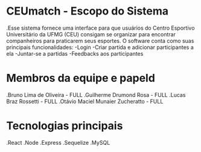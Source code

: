 # CEUmatch - Escopo do Sistema

.Esse sistema fornece uma interface para que usuários do Centro Esportivo Universitário da UFMG (CEU) consigam se organizar para encontrar companheiros para praticarem seus esportes. O software conta como suas principais funcionalidades:
-Login
-Criar partida e adicionar participantes a ela
-Juntar-se a partidas
-Feedbacks aos participantes

# Membros da equipe e papeld

.Bruno Lima de Oliveira - FULL
.Guilherme Drumond Rosa - FULL
.Lucas Braz Rossetti - FULL
.Otávio Maciel Munaier Zucheratto - FULL

# Tecnologias principais

.React
.Node
.Express
.Sequelize
.MySQL